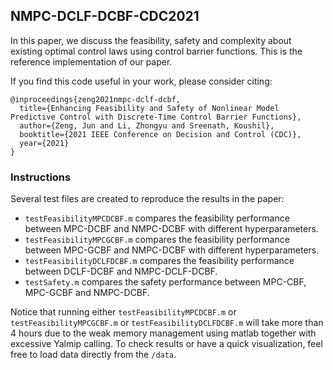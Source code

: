 ## NMPC-DCLF-DCBF-CDC2021
In this paper, we discuss the feasibility, safety and complexity about existing optimal control laws using control barrier functions. This is the reference implementation of our paper.

If you find this code useful in your work, please consider citing:
```
@inproceedings{zeng2021nmpc-dclf-dcbf,
  title={Enhancing Feasibility and Safety of Nonlinear Model Predictive Control with Discrete-Time Control Barrier Functions},
  author={Zeng, Jun and Li, Zhongyu and Sreenath, Koushil},
  booktitle={2021 IEEE Conference on Decision and Control (CDC)},
  year={2021}
}
```

### Instructions
Several test files are created to reproduce the results in the paper:
* `testFeasibilityMPCDCBF.m` compares the feasibility performance between MPC-DCBF and NMPC-DCBF with different hyperparameters.
* `testFeasibilityMPCGCBF.m` compares the feasibility performance between MPC-GCBF and NMPC-DCBF with different hyperparameters.
* `testFeasibilityDCLFDCBF.m` compares the feasibility performance between DCLF-DCBF and NMPC-DCLF-DCBF.
* `testSafety.m` compares the safety performance between MPC-CBF, MPC-GCBF and NMPC-DCBF.

Notice that running either `testFeasibilityMPCDCBF.m` or `testFeasibilityMPCGCBF.m` or `testFeasibilityDCLFDCBF.m` will take more than 4 hours due to the weak memory management using matlab together with excessive Yalmip calling. To check results or have a quick visualization, feel free to load data directly from the `/data`.